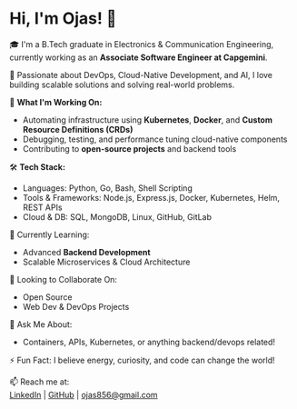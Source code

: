# Hi, I'm Ojas! 👋

🎓 I'm a B.Tech graduate in Electronics & Communication Engineering, currently working as an **Associate Software Engineer at Capgemini**.

🚀 Passionate about DevOps, Cloud-Native Development, and AI, I love building scalable solutions and solving real-world problems.

🔧 **What I'm Working On:**
- Automating infrastructure using **Kubernetes**, **Docker**, and **Custom Resource Definitions (CRDs)**
- Debugging, testing, and performance tuning cloud-native components
- Contributing to **open-source projects** and backend tools

🛠️ **Tech Stack:**
- Languages: Python, Go, Bash, Shell Scripting
- Tools & Frameworks: Node.js, Express.js, Docker, Kubernetes, Helm, REST APIs
- Cloud & DB: SQL, MongoDB, Linux, GitHub, GitLab

🌱 Currently Learning:
- Advanced **Backend Development**
- Scalable Microservices & Cloud Architecture

🤝 Looking to Collaborate On:
- Open Source
- Web Dev & DevOps Projects

💬 Ask Me About:
- Containers, APIs, Kubernetes, or anything backend/devops related!

⚡ Fun Fact: I believe energy, curiosity, and code can change the world!

📫 Reach me at:  
[LinkedIn](https://www.linkedin.com/in/ojas-singh-1705) | [GitHub](https://github.com/TheOjasSingh) | ojas856@gmail.com

